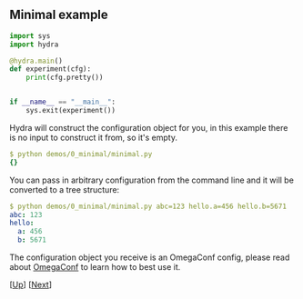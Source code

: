 ## Minimal example

```python
import sys
import hydra

@hydra.main()
def experiment(cfg):
    print(cfg.pretty())


if __name__ == "__main__":
    sys.exit(experiment())
```

Hydra will construct the configuration object for you, in this example there is no input to construct it from, so it's empty.
```yaml
$ python demos/0_minimal/minimal.py
{}
```

You can pass in arbitrary configuration from the command line and it will be converted to a tree
structure:
```yaml
$ python demos/0_minimal/minimal.py abc=123 hello.a=456 hello.b=5671
abc: 123
hello:
  a: 456
  b: 5671
```

The configuration object you receive is an OmegaConf config, please read about [OmegaConf](https://omegaconf.readthedocs.io/en/latest/usage.html) to learn how to best use it.


[[Up](../README.md)] [[Next](../1_working_directory)]
